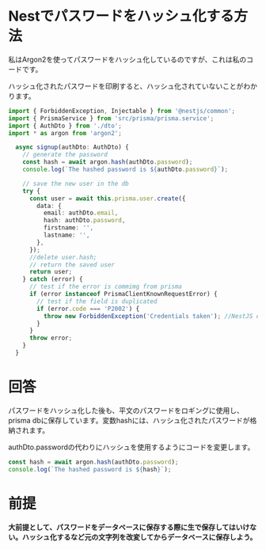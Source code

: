 # Nestでパスワードをハッシュ化する方法

私はArgon2を使ってパスワードをハッシュ化しているのですが、これは私のコードです。

ハッシュ化されたパスワードを印刷すると、ハッシュ化されていないことがわかります。

```ts
import { ForbiddenException, Injectable } from '@nestjs/common';
import { PrismaService } from 'src/prisma/prisma.service';
import { AuthDto } from './dto';
import * as argon from 'argon2';

  async signup(authDto: AuthDto) {
    // generate the password
    const hash = await argon.hash(authDto.password);
    console.log(`The hashed password is ${authDto.password}`);

    // save the new user in the db
    try {
      const user = await this.prisma.user.create({
        data: {
          email: authDto.email,
          hash: authDto.password,
          firstname: '',
          lastname: '',
        },
      });
      //delete user.hash;
      // return the saved user
      return user;
    } catch (error) {
      // test if the error is commimg from prisma
      if (error instanceof PrismaClientKnownRequestError) {
        // test if the field is duplicated
        if (error.code === 'P2002') {
          throw new ForbiddenException('Credentials taken'); //NestJS exception
        }
      }
      throw error;
    }
  }
```


# 回答

パスワードをハッシュ化した後も、平文のパスワードをロギングに使用し、prisma dbに保存しています。変数hashには、ハッシュ化されたパスワードが格納されます。

authDto.passwordの代わりにハッシュを使用するようにコードを変更します。

```ts
const hash = await argon.hash(authDto.password);
console.log(`The hashed password is ${hash}`);
```

# 前提

**大前提として、パスワードをデータベースに保存する際に生で保存してはいけない。ハッシュ化するなど元の文字列を改変してからデータベースに保存しよう。**